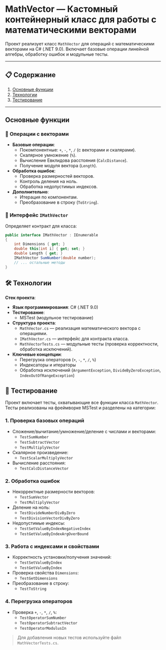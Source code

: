 # MathVector — Кастомный контейнерный класс для работы с математическими векторами

Проект реализует класс `MathVector` для операций с математическими векторами на C# (.NET 9.0). Включает базовые операции линейной алгебры, обработку ошибок и модульные тесты.

---

## 📋 Содержание
1. [Основные функции](#основные-функции)
2. [Технологии](#технологии)
3. [Тестирование](#тестирование)

---

## Основные функции <a name="основные-функции"></a>

### 📌 **Операции с векторами**
- **Базовые операции**:
  - Покомпонентные: `+`, `-`, `*`, `/` (с векторами и скалярами).
  - Скалярное умножение (`%`).
  - Вычисление Евклидова расстояния (`CalcDistance`).
  - Получение модуля вектора (`Length`).
- **Обработка ошибок**:
  - Проверка размерностей векторов.
  - Контроль деления на ноль.
  - Обработка недопустимых индексов.
- **Дополнительно**:
  - Итерация по компонентам.
  - Преобразование в строку (`ToString`).

### 📜 **Интерфейс `IMathVector`**
Определяет контракт для класса:
```csharp
public interface IMathVector : IEnumerable
{
    int Dimensions { get; }
    double this[int i] { get; set; }
    double Length { get; }
    IMathVector SumNumber(double number);
    // ... остальные методы
}
```

## 🛠 Технологии <a name="технологии"></a>

**Стек проекта**:
- **Язык программирования**: C# (.NET 9.0)
- **Тестирование**: 
  - MSTest (модульное тестирование)
- **Структура проекта**:
  - `MathVector.cs` — реализация математического вектора с операциями.
  - `IMathVector.cs` — интерфейс для контракта класса.
  - `MathVectorTests.cs` — модульные тесты (проверка корректности, обработка исключений).
- **Ключевые концепции**:
  - Перегрузка операторов (`+`, `-`, `*`, `/`, `%`)
  - Индексаторы и итераторы
  - Обработка исключений (`ArgumentException`, `DivideByZeroException`, `IndexOutOfRangeException`)

## 🧪 Тестирование <a name="тестирование"></a>

Проект включает тесты, охватывающие все функции класса `MathVector`. Тесты реализованы на фреймворке MSTest и разделены на категории:

### 1. **Проверка базовых операций**
- Сложение/вычитание/умножение/деление с числами и векторами:
  - `TestSumNumber`
  - `TestSubtractVector`
  - `TestMultiplyVector`
- Скалярное произведение:
  - `TestScalarMultiplyVector`
- Вычисление расстояния:
  - `TestCalcDistanceVector`

### 2. **Обработка ошибок**
- Некорректные размерности векторов:
  - `TestSumVector`
  - `TestMultiplyVector`
- Деление на ноль:
  - `TestDivideNumberDivByZero`
  - `TestDivisionVectorDivByZero`
- Недопустимые индексы:
  - `TestSetValueByIndexNegativeIndex`
  - `TestGetValueByIndexArgOverBound`

### 3. **Работа с индексами и свойствами**
- Корректность установки/получения значений:
  - `TestSetValueByIndex`
  - `TestGetValueByIndex`
- Проверка свойства `Dimensions`:
  - `TestGetDimensions`
- Преобразование в строку:
  - `TestToString`

### 4. **Перегрузка операторов**
- Проверка `+`, `-`, `*`, `/`, `%`:
  - `TestOperatorSumNumber`
  - `TestOperatorSubtractVector`
  - `TestOperatorModulusIn`

> Для добавления новых тестов используйте файл `MathVectorTests.cs`.

